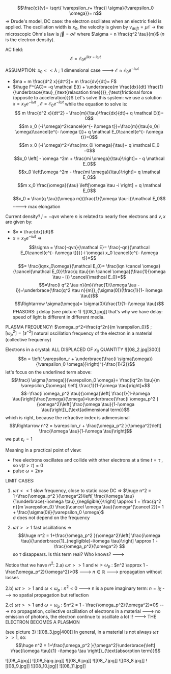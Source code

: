 $$\frac{c}{v}= \sqrt{ \varepsilon_r+ \frac{i \sigma}{\varepsilon_0 \omega}}= n$$
$\Rightarrow$ Drude's model, DC case: the electron oscillates when an electric field is applied. The oscillation width is $x_0$, the velocity is given by $v_{drift} = \mu \mathcal E$  $\rightarrow$ the microscopic Ohm's law is $\vec j = \sigma \mathcal E$
where $\sigma = n \frac{q^2 \tau}{m}$   ($n$ is the electron density).

AC field: $$\mathcal E = \mathcal E_0 e^{ikx-i \omega t}$$

ASSUMPTION: $x_0 << \lambda$ ; 1 dimensional case ---> $\mathcal E \approx  \mathcal E_0 e^{-i \omega t}$ 
- $ma = m \frac{d^2 x}{dt^2}= m \frac{dv}{dt}= F$
- $\huge F^{AC}= -q \mathcal E(t) + \underbrace{m \frac{dx}{dt} \frac{1}{\underbrace{\tau}_{\text{relaxation time}}}}_{\text{frictional force (opposite to acceleration)}}$
Let's solve this system: we use a solution $x = x_0 e^{- i\omega t}$   ,  $\mathcal E =  \mathcal E_0 e^{-i \omega t}$ 
while the equation to solve is: $$ m \frac{d^2 x}{dt^2} - \frac{m}{\tau}\frac{dx}{dt}+ q \mathcal E(t)= 0$$
$$m x_0 (-i \omega)^2\cancel{e^{- i\omega t}}+\frac{m}{\tau}x_0(i \omega)\cancel{e^{- i\omega t}}+ q \mathcal E_0\cancel{e^{- i\omega t}}=0$$
$$m x_0 (-i \omega)^2+\frac{mx_0i \omega}{\tau}+ q \mathcal E_0 =0$$
$$x_0 \left[ - \omega ^2m + \frac{mi \omega}{\tau}\right]= - q \mathcal E_0$$
$$x_0 \left[\omega ^2m - \frac{mi \omega}{\tau}\right]=  q \mathcal E_0$$
$$m x_0 \frac{\omega}{\tau} \left[\omega \tau -i \right] = q \mathcal E_0$$
$$x_0 = \frac{q \tau}{\omega m}(\frac{1}{\omega \tau-i})\mathcal E_0$$
----> max elongation

Current density?   $j= -qvn$  where $n$ is related to nearly free electrons and $v,x$ are given by:
- $v = \frac{dx}{dt}$
- $x = x_0 e^{- i\omega t}$
$\Rightarrow$  $$\sigma = \frac{-qvn}{\mathcal E}= \frac{-qn}{\mathcal E_0\cancel{e^{- i\omega t}}}(-i \omega) x_0 \cancel{e^{- i\omega t}}=$$
$$= \frac{iqnx_0\omega}{\mathcal E_0}= \frac{iqn \cancel \omega}{\cancel{\mathcal E_0}}\frac{q \tau}{m \cancel \omega}(\frac{1}{\omega \tau - i}) \cancel{\mathcal E_0}=$$
$$=\frac{i q^2 \tau n}{m}(\frac{1}{\omega \tau - i})=\underbrace{\frac{q^2 \tau n}{m}}_{\sigma(0)}(\frac{1}{1- i\omega \tau})$$
$$\Rightarrow \sigma(\omega)= \sigma(0)(\frac{1}{1- i\omega \tau})$$
PHASORS: j delay
(see picture 1)
![[08_1.jpg]]
that's why we have delay: speed of light is different in different media.

PLASMA FREQUENCY:
$\omega_p^2=\frac{q^2n}{m \varepsilon_0}$  ;   $[\omega_p^2]=[s^{-2}]$
natural oscillation frequency of the electron in a material (collective frequency)

Electrons in a crystal: ALL DISPLACED OF $x_0$ QUANTITY
![[08_2.jpg|300]]
$$n = \left( \varepsilon_r + \underbrace{\frac{i \sigma(\omega)}{\varepsilon_0 \omega}}\right)^{-\frac{1}{2}}$$
let's focus on the underlined term above:  $$\frac{i \sigma(\omega)}{\varepsilon_0 \omega}= \frac{iq^2n \tau}{m \varepsilon_0\omega} \left[ \frac{1}{1-i\omega \tau}\right]=$$
$$=\frac{i \omega_p^2 \tau}{\omega}\left[ \frac{1}{1-i\omega \tau}\right]\frac{\omega}{\omega}=\underbrace{\frac{i \omega_p^2 }{\omega^2}\left[ \frac{\omega \tau}{1-i\omega \tau}\right]}_{\text{adimensional term}}$$
which is right, because the refractive index is adimensional $$\Rightarrow n^2 = \varepsilon_r + \frac{\omega_p^2 }{\omega^2}\left[ \frac{i\omega \tau}{1-i\omega \tau}\right]$$
we put $\varepsilon_r =1$

Meaning in a practical point of view:
- free electrons oscillates and collide with other electrons at a time $t = \tau$ , so $v(t> \tau)=0$
- pulse $\omega = 2 \pi \nu$ 

LIMIT CASES:
1) $\omega \tau <<1$ slow frequency, close to static case DC
$\Rightarrow$ $\huge n^2 = 1+\frac{\omega_p^2 }{\omega^2}\left[ \frac{i\omega \tau}{1\underbrace{-i\omega \tau}_{negligible}}\right] \approx 1 + \frac{q^2 n}{m \varepsilon_0} \frac{i\cancel \omega \tau}{\omega^{\cancel 2}}= 1 + \frac{\sigma(0)i}{\varepsilon_0 \omega}$  
$\sigma$ does not depend on the frequency

2) $\omega \tau >> 1$ fast oscillations
 $\Rightarrow$ $$\huge n^2 = 1+\frac{\omega_p^2 }{\omega^2}\left[ \frac{i\omega \tau}{\underbrace{1}_{negligible}-i\omega \tau}\right] \approx 1 - \frac{\omega_p^2}{\omega^2} $$
 so $\tau$ disappears. Is this term real? Who knows? --->

Notice that we have $n^2$:
2.a) $\omega \tau >> 1$ and $\omega > \omega_p$  :
$n^2 \approx 1 - \frac{\omega_p^2}{\omega^2}>0$    --->   $n \in \mathbb R$    ---> propagation without losses

2.b) $\omega \tau >> 1$ and $\omega < \omega_p$  :
$n^2 < 0$  --->  n is a pure imaginary term: $n=i \chi$   ---> no spatial propagation but reflection

2.c) $\omega \tau >> 1$ and $\omega = \omega_p$  :
$n^2 = 1 - \frac{\omega_p^2}{\omega^2}=0$ ---> no propagation, collective oscillation of electrons in a material
              ---> no emission of photons, the electron continue to oscillate a lot !!
		            ---> THE ELECTRON BECOMES A PLASMON

(see picture 3)
![[08_3.jpg|400]]
In general, in a material is not always $\omega \tau >> 1$, so:  $$\huge n^2 = 1+\frac{\omega_p^2 }{\omega^2}\underbrace{\left[ \frac{i\omega \tau}{1} -i\omega \tau \right]}_{\text{absorption term}}$$

![[08_4.jpg]]
![[08_5jpg.jpg]]
![[08_6.jpg]]
![[08_7.jpg]]
![[08_8.jpg]]
![[08_9.jpg]]
![[08_10.jpg]]
![[08_11.jpg]]
